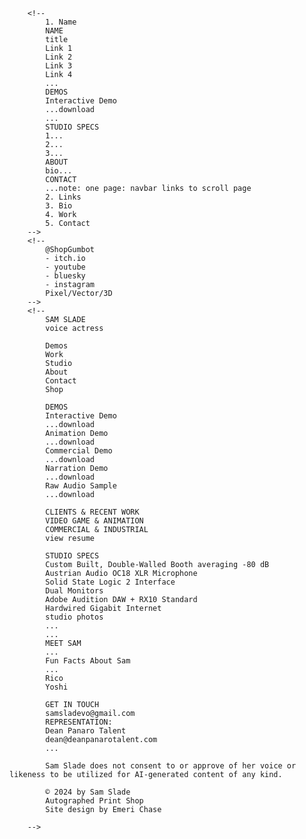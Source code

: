         <!--
            1. Name
            NAME
            title
            Link 1
            Link 2
            Link 3
            Link 4
            ...
            DEMOS
            Interactive Demo
            ...download
            ...
            STUDIO SPECS
            1...
            2...
            3...
            ABOUT
            bio...
            CONTACT
            ...note: one page: navbar links to scroll page
            2. Links
            3. Bio
            4. Work
            5. Contact
        -->
        <!--
            @ShopGumbot
            - itch.io
            - youtube
            - bluesky
            - instagram
            Pixel/Vector/3D
        -->
        <!--   
            SAM SLADE
            voice actress

            Demos
            Work
            Studio
            About
            Contact
            Shop

            DEMOS
            Interactive Demo
            ...download 
            Animation Demo
            ...download
            Commercial Demo
            ...download
            Narration Demo
            ...download
            Raw Audio Sample
            ...download

            CLIENTS & RECENT WORK
            VIDEO GAME & ANIMATION
            COMMERCIAL & INDUSTRIAL
            view resume
            
            STUDIO SPECS
            Custom Built, Double-Walled Booth averaging -80 dB
            Austrian Audio OC18 XLR Microphone
            Solid State Logic 2 Interface
            Dual Monitors
            Adobe Audition DAW + RX10 Standard
            Hardwired Gigabit Internet
            studio photos
            ...
            ...
            MEET SAM
            ...
            Fun Facts About Sam
            ...
            Rico
            Yoshi

            GET IN TOUCH
            samsladevo@gmail.com
            REPRESENTATION:
            Dean Panaro Talent
            dean@deanpanarotalent.com
            ...

            Sam Slade does not consent to or approve of her voice or likeness to be utilized for AI-generated content of any kind.

            © 2024 by Sam Slade
            Autographed Print Shop
            Site design by Emeri Chase

        -->
    